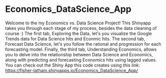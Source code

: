 # Economics_DataScience_App
Welcome to the my Economics vs. Data Science Project! This Shinyapp takes you through each stage of my process, besides the data cleaning of course :)
The first tab, Exploring the Data, let's you visualize the Google Trends data for Data Science hits and Econmic hits. 
The second tab, Forecast Data Science, let's you follow the rational and progression for each forecasting model. 
Finally, the third tab, Understanding Economics, allows you to delve into the relationship between Data Science and Economics, along with predicting and forecasting Economics hits using lagged values.
You can check out the Shiny App this code creates using this link: https://fisher-latham.shinyapps.io/Economics_DataScience_App/
